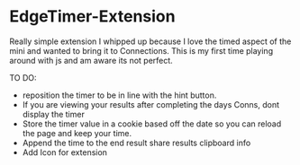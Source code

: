 # EdgeTimer-Extension
 
Really simple extension I whipped up because I love the timed aspect of the mini and wanted to bring it to Connections.
This is my first time playing around with js and am aware its not perfect.

TO DO:
- reposition the timer to be in line with the hint button.
- If you are viewing your results after completing the days Conns, dont display the timer
- Store the timer value in a cookie based off the date so you can reload the page and keep your time.
- Append the time to the end result share results clipboard info
- Add Icon for extension